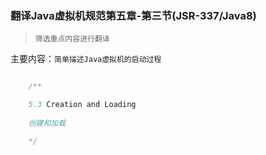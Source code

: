 ### 翻译Java虚拟机规范第五章-第三节(JSR-337/Java8)

> `筛选重点内容进行翻译`

主要内容：`简单描述Java虚拟机的启动过程`


```java

    /**

    5.3 Creation and Loading
    
    创建和加载

    */



```